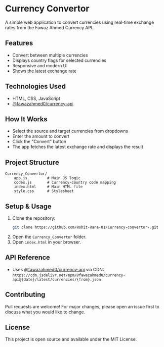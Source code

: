 
# Currency Convertor

A simple web application to convert currencies using real-time exchange rates from the Fawaz Ahmed Currency API.

## Features
- Convert between multiple currencies
- Displays country flags for selected currencies
- Responsive and modern UI
- Shows the latest exchange rate

## Technologies Used
- HTML, CSS, JavaScript
- [@fawazahmed0/currency-api](https://github.com/fawazahmed0/currency-api)

## How It Works
- Select the source and target currencies from dropdowns
- Enter the amount to convert
- Click the "Convert" button
- The app fetches the latest exchange rate and displays the result

## Project Structure
```
Currency_Convertor/
	app.js         # Main JS logic
	codes.js       # Currency-country code mapping
	index.html     # Main HTML file
	style.css      # Stylesheet
```

## Setup & Usage
1. Clone the repository:
	 ```sh
	 git clone https://github.com/Rohit-Rana-01/Currency-convertor-.git
	 ```
2. Open the `Currency_Convertor` folder.
3. Open `index.html` in your browser.

## API Reference
- Uses [@fawazahmed0/currency-api](https://github.com/fawazahmed0/currency-api) via CDN:
	`https://cdn.jsdelivr.net/npm/@fawazahmed0/currency-api@{date}/latest/currencies/{from}.json`

## Contributing
Pull requests are welcome! For major changes, please open an issue first to discuss what you would like to change.

## License
This project is open source and available under the MIT License.
